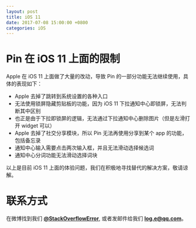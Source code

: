 ```yaml
---
layout: post
title: iOS 11
date: 2017-07-08 15:00:00 +0800
categories: iOS
---
```


# Pin 在 iOS 11 上面的限制

Apple 在 iOS 11 上面做了大量的改动，导致 Pin 的一部分功能无法继续使用，具体的表现如下：

- Apple 去掉了跳转到系统设置的各种入口
- 无法使用锁屏隐藏剪贴板的功能，因为 iOS 11 下拉通知中心即锁屏，无法判断其中区别
- 也正是由于下拉即锁屏的逻辑，无法通过下拉通知中心删除图片（但是左滑打开 widget 可以）
- Apple 去掉了社交分享模块，所以 Pin 无法再使用分享到某个 app 的功能，包括备忘录
- 通知中心输入需要点击两次输入框，并且无法滑动选择候选词
- 通知中心分词功能无法滑动选择词块

以上是目前 iOS 11 上面的体验问题，我们在积极地寻找替代的解决方案，敬请谅解。

# 联系方式

在微博找到我们 **[@StackOverflowError](http://weibo.com/0x00eeee)**, 或者发邮件给我们 **[log.e@qq.com](mailto:log.e@qq.com)**。
